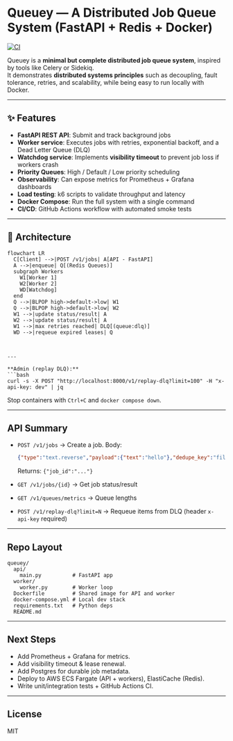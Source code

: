 # Queuey — A Distributed Job Queue System (FastAPI + Redis + Docker)

[![CI](https://github.com/liangyinglly/queuey/actions/workflows/ci.yml/badge.svg)](../../actions)

Queuey is a **minimal but complete distributed job queue system**, inspired by tools like Celery or Sidekiq.  
It demonstrates **distributed systems principles** such as decoupling, fault tolerance, retries, and scalability, while being easy to run locally with Docker.

---

## ✨ Features
- **FastAPI REST API**: Submit and track background jobs
- **Worker service**: Executes jobs with retries, exponential backoff, and a Dead Letter Queue (DLQ)
- **Watchdog service**: Implements **visibility timeout** to prevent job loss if workers crash
- **Priority Queues**: High / Default / Low priority scheduling
- **Observability**: Can expose metrics for Prometheus + Grafana dashboards
- **Load testing**: k6 scripts to validate throughput and latency
- **Docker Compose**: Run the full system with a single command
- **CI/CD**: GitHub Actions workflow with automated smoke tests

---

## 📐 Architecture

```mermaid
flowchart LR
  C[Client] -->|POST /v1/jobs| A[API - FastAPI]
  A -->|enqueue| Q[(Redis Queues)]
  subgraph Workers
    W1[Worker 1]
    W2[Worker 2]
    WD[Watchdog]
  end
  Q -->|BLPOP high->default->low| W1
  Q -->|BLPOP high->default->low| W2
  W1 -->|update status/result| A
  W2 -->|update status/result| A
  W1 -->|max retries reached| DLQ[(queue:dlq)]
  WD -->|requeue expired leases| Q



---

**Admin (replay DLQ):**
```bash
curl -s -X POST "http://localhost:8000/v1/replay-dlq?limit=100" -H "x-api-key: dev" | jq
```

Stop containers with `Ctrl+C` and `docker compose down`.

---

## API Summary

- `POST /v1/jobs` → Create a job. Body:
  ```json
  {"type":"text.reverse","payload":{"text":"hello"},"dedupe_key":"file123:200x200"}
  ```
  Returns: `{"job_id":"..."}`

- `GET /v1/jobs/{id}` → Get job status/result

- `GET /v1/queues/metrics` → Queue lengths

- `POST /v1/replay-dlq?limit=N` → Requeue items from DLQ (header `x-api-key` required)

---

## Repo Layout

```
queuey/
  api/
    main.py          # FastAPI app
  worker/
    worker.py        # Worker loop
  Dockerfile         # Shared image for API and worker
  docker-compose.yml # Local dev stack
  requirements.txt   # Python deps
  README.md
```

---

## Next Steps

- Add Prometheus + Grafana for metrics.
- Add visibility timeout & lease renewal.
- Add Postgres for durable job metadata.
- Deploy to AWS ECS Fargate (API + workers), ElastiCache (Redis).
- Write unit/integration tests + GitHub Actions CI.

---

## License

MIT
